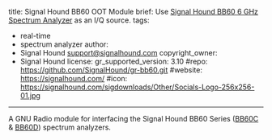 title: Signal Hound BB60 OOT Module
brief: Use [Signal Hound BB60 6 GHz Spectrum Analyzer](https://signalhound.com/products/bb60d-6-ghz-real-time-spectrum-analyzer/) as an I/Q source.
tags:
  - real-time
  - spectrum analyzer
author:
  - Signal Hound <support@signalhound.com>
copyright_owner:
  - Signal Hound 
license:
gr_supported_version: 3.10
#repo: https://github.com/SignalHound/gr-bb60.git
#website: https://signalhound.com/
#icon: https://signalhound.com/sigdownloads/Other/Socials-Logo-256x256-01.jpg
---
A GNU Radio module for interfacing the Signal Hound BB60 Series ([BB60C](https://signalhound.com/products/bb60c/) & [BB60D](https://signalhound.com/products/bb60d-6-ghz-real-time-spectrum-analyzer/)) spectrum analyzers.
